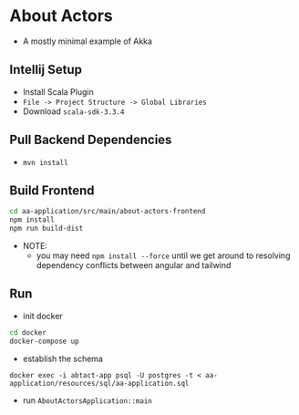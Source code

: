 
# About Actors

- A mostly minimal example of Akka


## Intellij Setup

- Install Scala Plugin
- `File -> Project Structure -> Global Libraries`
- Download `scala-sdk-3.3.4`

## Pull Backend Dependencies
- `mvn install`

## Build Frontend

```bash
cd aa-application/src/main/about-actors-frontend
npm install
npm run build-dist
```

- NOTE:
  - you may need `npm install --force` until we get around to resolving dependency conflicts between angular and tailwind

## Run

- init docker
```bash
cd docker
docker-compose up
```

- establish the schema
```
docker exec -i abtact-app psql -U postgres -t < aa-application/resources/sql/aa-application.sql
```

- run `AboutActorsApplication::main`